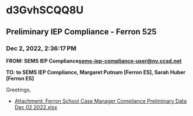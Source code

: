 # d3GvhSCQQ8U
## Preliminary IEP Compliance - Ferron 525
### Dec 2, 2022, 2:36:17 PM
**FROM: SEMS IEP Compliance<sems-iep-compliance-user@nv.ccsd.net>**

**TO: to SEMS IEP Compliance, Margaret Putnam [Ferron ES], Sarah Huber [Ferron ES]**


Greetings, 





* [Attachment: Ferron School Case Manager Compliance Preliminary Data Dec 02 2022.xlsx](d3GvhSCQQ8U-attachment-1.xlsx)
